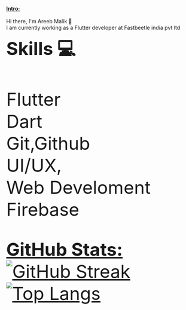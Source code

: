 

<b><U>Intro:</U></b>
<br>
<br>
Hi there, I'm Areeb Malik :wave:
<br>
I am currently working as a Flutter developer at Fastbeetle india pvt ltd


<b><font size= 50px>Skills   💻</fontsize> </b>
<br>
<br>
Flutter
<br>
Dart
<br>
Git,Github
<br>
UI/UX,
<br>
Web Develoment
<br>
Firebase
<br>

<b><U>GitHub Stats:</U></b>
<br>
[![GitHub Streak](https://streak-stats.demolab.com/?user=Malikareeb)](https://git.io/streak-stats)
<br>
[![Top Langs](https://github-readme-stats.vercel.app/api/top-langs/?username=Malikareeb&layout=compact)](https://github.com/nashirdrabi/github-readme-stats)

